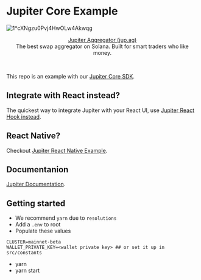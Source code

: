 # Jupiter Core Example
![1*cXNgzu0Pvj4HwOLw4Akwqg](https://user-images.githubusercontent.com/34560707/145749257-e48cb199-521b-476e-9d81-f79bb45ef834.png)

<p align="center">
  <a href="https://jup.ag">Jupiter Aggregator (jup.ag)</a>
  <br/>
  The best swap aggregator on Solana. Built for smart traders who like money.
</p>
<br/>

This repo is an example with our [Jupiter Core SDK](https://www.npmjs.com/package/@jup-ag/core).

## Integrate with React instead?
The quickest way to integrate Jupiter with your React UI, use [Jupiter React Hook instead](https://www.npmjs.com/package/@jup-ag/react-hook).

## React Native?
Checkout [Jupiter React Native Example](https://github.com/mercurial-finance/jupiter-react-native).

## Documentanion
[Jupiter Documentation](https://docs.jup.ag/).

## Getting started
- We recommend `yarn` due to `resolutions`
- Add a `.env` to root
- Populate these values
```
CLUSTER=mainnet-beta
WALLET_PRIVATE_KEY=<wallet private key> ## or set it up in src/constants
```
- yarn
- yarn start
